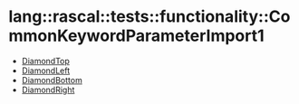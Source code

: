 # lang::rascal::tests::functionality::CommonKeywordParameterImport1


   * [DiamondTop](/docs/Library/lang/rascal/tests/functionality/CommonKeywordParameterImport1/DiamondTop.md)
   * [DiamondLeft](/docs/Library/lang/rascal/tests/functionality/CommonKeywordParameterImport1/DiamondLeft.md)
   * [DiamondBottom](/docs/Library/lang/rascal/tests/functionality/CommonKeywordParameterImport1/DiamondBottom.md)
   * [DiamondRight](/docs/Library/lang/rascal/tests/functionality/CommonKeywordParameterImport1/DiamondRight.md)